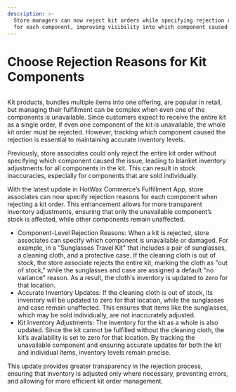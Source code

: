 ```yaml
---
description: >-
  Store managers can now reject kit orders while specifying rejection reasons
  for each component, improving visibility into which component caused the issue
---
```


# Choose Rejection Reasons for Kit Components

<figure><img src="https://www.hotwax.co/hubfs/Fulfillment%202%20-Choose%20Rejection%20Reasons%20for%20Kit%20Components.png" alt=""><figcaption></figcaption></figure>

Kit products, bundles multiple items into one offering, are popular in retail, but managing their fulfillment can be complex when even one of the components is unavailable. Since customers expect to receive the entire kit as a single order, if even one component of the kit is unavailable, the whole kit order must be rejected. However, tracking which component caused the rejection is essential to maintaining accurate inventory levels.

Previously, store associates could only reject the entire kit order without specifying which component caused the issue, leading to blanket inventory adjustments for all components in the kit. This can result in stock inaccuracies, especially for components that are sold individually.

With the latest update in HotWax Commerce’s Fulfillment App, store associates can now specify rejection reasons for each component when rejecting a kit order. This enhancement allows for more transparent inventory adjustments, ensuring that only the unavailable component’s stock is affected, while other components remain unaffected.

* Component-Level Rejection Reasons: When a kit is rejected, store associates can specify which component is unavailable or damaged. For example, in a "Sunglasses Travel Kit" that includes a pair of sunglasses, a cleaning cloth, and a protective case. If the cleaning cloth is out of stock, the store associate rejects the entire kit, marking the cloth as "out of stock," while the sunglasses and case are assigned a default "no variance" reason. As a result, the cloth's inventory is updated to zero for that location.
* Accurate Inventory Updates: If the cleaning cloth is out of stock, its inventory will be updated to zero for that location, while the sunglasses and case remain unaffected. This ensures that items like the sunglasses, which may be sold individually, are not inaccurately adjusted.
* Kit Inventory Adjustments: The inventory for the kit as a whole is also updated. Since the kit cannot be fulfilled without the cleaning cloth, the kit’s availability is set to zero for that location. By tracking the unavailable component and ensuring accurate updates for both the kit and individual items, inventory levels remain precise.

This update provides greater transparency in the rejection process, ensuring that inventory is adjusted only where necessary, preventing errors, and allowing for more efficient kit order management.
